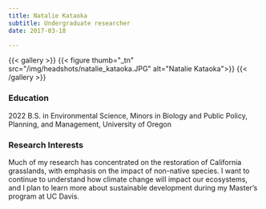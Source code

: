 ```yaml
---
title: Natalie Kataoka
subtitle: Undergraduate researcher
date: 2017-03-18

---
```


{{< gallery >}}
  {{< figure thumb="_tn" src="/img/headshots/natalie_kataoka.JPG" alt="Natalie Kataoka">}}
{{< /gallery >}}

<!--more-->
### Education
2022 B.S. in Environmental Science, Minors in Biology and Public Policy, Planning, and Management, University of Oregon

### Research Interests
Much of my research has concentrated on the restoration of California grasslands, with emphasis on the impact of non-native species. I want to continue to understand how climate change will impact our ecosystems, and I plan to learn more about sustainable development during my Master’s program at UC Davis.
